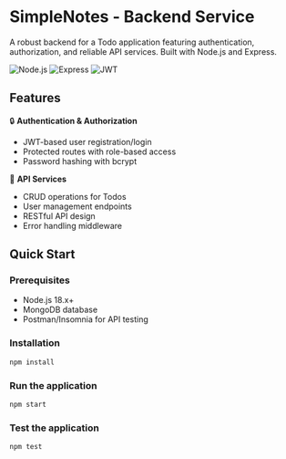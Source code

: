 # SimpleNotes - Backend Service

A robust backend for a Todo application featuring authentication, authorization, and reliable API services. Built with Node.js and Express.

![Node.js](https://img.shields.io/badge/Node.js-18.x-green)
![Express](https://img.shields.io/badge/Express-4.x-lightgrey)
![JWT](https://img.shields.io/badge/JWT-Auth-blue)

## Features

🔒 **Authentication & Authorization**
- JWT-based user registration/login
- Protected routes with role-based access
- Password hashing with bcrypt

🚀 **API Services**
- CRUD operations for Todos
- User management endpoints
- RESTful API design
- Error handling middleware

## Quick Start

### Prerequisites
- Node.js 18.x+
- MongoDB database
- Postman/Insomnia for API testing

### Installation
```bash
npm install
```

### Run the application
```bash
npm start
```

### Test the application
```bash
npm test
```
